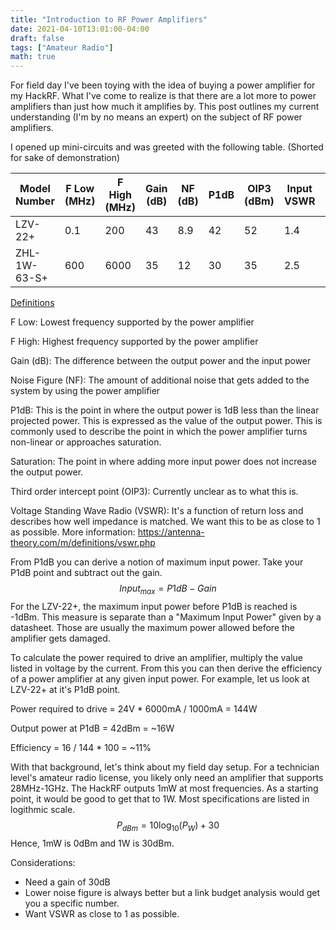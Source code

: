 ```yaml
---
title: "Introduction to RF Power Amplifiers"
date: 2021-04-10T13:01:00-04:00
draft: false
tags: ["Amateur Radio"]
math: true
---
```


For field day I've been toying with the idea of buying a power amplifier for my HackRF. What I've come to realize is that there are a lot more to power amplifiers than just how much it amplifies by. This post outlines my current understanding (I'm by no means an expert) on the subject of RF power amplifiers.

I opened up mini-circuits and was greeted with the following table. (Shorted for sake of demonstration)

| Model Number | F Low (MHz) | F High (MHz) | Gain (dB) | NF (dB) | P1dB | OIP3 (dBm) | Input VSWR | Output VSWR | Voltage (V) | Current (mA) |
| ------------ | ----------- | ------------ | --------- | ------- | ---- | ---------- | ---------- | ----------- | ----------- | ------------ |
| LZV-22+      | 0.1         | 200          | 43        | 8.9     | 42   | 52         | 1.4        | 4           | 24          | 6000         |
| ZHL-1W-63-S+ | 600         | 6000         | 35        | 12      | 30   | 35         | 2.5        | 3.5         | 15          | 1000         |

<u>Definitions</u>

F Low: Lowest frequency supported by the power amplifier

F High: Highest frequency supported by the power amplifier

Gain (dB): The difference between the output power and  the input power

Noise Figure (NF): The amount of additional noise that gets added to the system by using the power amplifier

P1dB:  This is the point in where the output power is 1dB less than the linear projected power. This is expressed as the value of the output power. This is commonly used to describe the point in which the power amplifier turns non-linear or approaches saturation.

Saturation: The point in where adding more input power does not increase the output power.  

Third order intercept point (OIP3): Currently unclear as to what this is.

Voltage Standing Wave Radio (VSWR): It's a function of return loss and describes how well impedance is matched. We want this to be as close to 1 as possible. More information: https://antenna-theory.com/m/definitions/vswr.php



From P1dB you can derive a notion of maximum input power. Take your P1dB point and subtract out the gain.
$$
Input_{max} = P1dB - Gain
$$
For the LZV-22+, the maximum input power before P1dB is reached is -1dBm. This measure is separate than a "Maximum Input Power" given by a datasheet. Those are usually the maximum power allowed before the amplifier gets damaged.

To calculate the power required to drive an amplifier, multiply the value listed in voltage by the current. From this you can then derive the efficiency of a power amplifier at any given input power. For example, let us look at LZV-22+ at it's P1dB point.

Power required to drive = 24V * 6000mA / 1000mA = 144W

Output power at P1dB = 42dBm = ~16W

Efficiency = 16 / 144 * 100 = ~11%  

With that background, let's think about my field day setup. For a technician level's amateur radio license, you likely only need an amplifier that supports 28MHz-1GHz. The HackRF outputs 1mW at most frequencies. As a starting point, it would be good to get that to 1W. Most specifications are listed in logithmic scale. 
$$
P_{dBm} = 10\log_{10}{(P_W)} + 30
$$
Hence, 1mW is 0dBm and 1W is 30dBm.

Considerations:

- Need a gain of 30dB
- Lower noise figure is always better but a link budget analysis would get you a specific number.
- Want VSWR as close to 1 as possible. 


